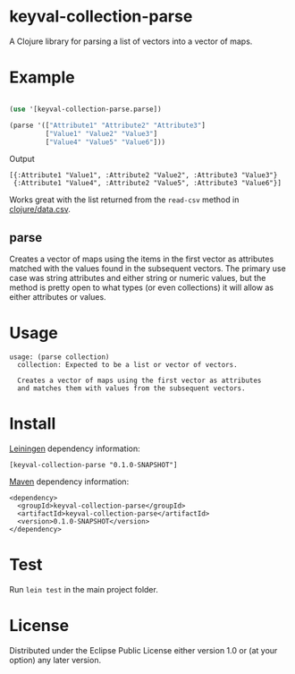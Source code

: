 # keyval-collection-parse

A Clojure library for parsing a list of vectors into a vector of maps.

# Example

```clj

(use '[keyval-collection-parse.parse])

(parse '(["Attribute1" "Attribute2" "Attribute3"] 
         ["Value1" "Value2" "Value3"]
         ["Value4" "Value5" "Value6"]))
```

Output

```
[{:Attribute1 "Value1", :Attribute2 "Value2", :Attribute3 "Value3"}
 {:Attribute1 "Value4", :Attribute2 "Value5", :Attribute3 "Value6"}]
```

Works great with the list returned from the `read-csv` method in [clojure/data.csv](https://github.com/clojure/data.csv).

## parse

Creates a vector of maps using the items in the first vector as attributes matched with the values found in the subsequent vectors. The primary use case was string attributes and either string or numeric values, but the method is pretty open to what types (or even collections) it will allow as either attributes or values.

# Usage

```
usage: (parse collection)
  collection: Expected to be a list or vector of vectors.
  
  Creates a vector of maps using the first vector as attributes
  and matches them with values from the subsequent vectors. 
```

# Install

[Leiningen](https://github.com/technomancy/leiningen) dependency information:

    [keyval-collection-parse "0.1.0-SNAPSHOT"]

[Maven](http://maven.apache.org/) dependency information:

    <dependency>
      <groupId>keyval-collection-parse</groupId>
      <artifactId>keyval-collection-parse</artifactId>
      <version>0.1.0-SNAPSHOT</version>
    </dependency>

# Test
Run `lein test` in the main project folder.

# License

Distributed under the Eclipse Public License either version 1.0 or (at
your option) any later version.

